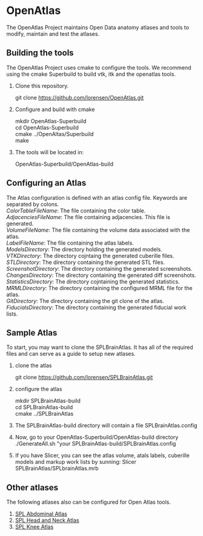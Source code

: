 OpenAtlas
=========

The OpenAtlas Project maintains Open Data anatomy atlases and tools to modify, maintain and test the atlases.

## Building the tools
The OpenAtlas Project uses cmake to configure the tools. We recommend using the cmake Superbuild to build vtk, itk and the openatlas tools.

1. Clone this repository.

   git clone https://github.com/lorensen/OpenAtlas.git  

2. Configure and build with cmake

   mkdir OpenAtlas-Superbuild  
   cd OpenAtlas-Superbuild  
   cmake ../OpenAltas/Superbuild  
   make  

3. The tools will be located in:

   OpenAtlas-Superbuild/OpenAtlas-build  
   
## Configuring an Atlas
The Atlas configuration is defined with an atlas config file. Keywords are separated by colons.  
   *ColorTableFileName*: The file containing the color table.    
   *AdjacenciesFileName*: The file containing adjacencies. This file is generated.  
   *VolumeFileName*: The file containing the volume data associated with the atlas.  
   *LabelFileName*: The file containing the atlas labels.  
   *ModelsDirectory*: The directory holding the generated models.  
   *VTKDirectory*: The directory cojntaing the generated cuberille files.  
   *STLDirectory*: The directory containing the generated STL files.  
   *ScreenshotDirectory*: The directory containing the generated screenshots.  
   *ChangesDirectory*: The directory containing the generated diff screenshots.  
   *StatisticsDirectory*: The directory cojntaining the generated statistics.  
   *MRMLDirectory*: The directory containing the configured MRML file for the atlas.  
   *GitDirectory*: The directory containing the git clone of the atlas.  
   *FiducialsDirectory*: The directory containing the generated fiducial work lists.  
   
## Sample Atlas
To start, you may want to clone the SPLBrainAtlas. It has all of the required files and can serve as a guide to setup new atlases.

1. clone the atlas

   git clone https://github.com/lorensen/SPLBrainAtlas.git  

2. configure the atlas

   mkdir SPLBrainAtlas-build  
   cd SPLBrainAtlas-build  
   cmake ../SPLBrainAtlas  
3. The SPLBrainAtlas-build directory will contain a file SPLBrainAtlas.config
4. Now, go to your OpenAtlas-Superbuild/OpenAtlas-build directory
   ./GenerateAll.sh "your SPLBrainAtlas-build/SPLBrainAtlas.config
5. If you have Slicer, you can see the atlas volume, atals labels, cuberille models and markup work lists by sunning:
   Slicer SPLBrainAtlas/SPLbrainAtlas.mrb

## Other atlases
The following atlases also can be configured for Open Atlas tools.

1. [SPL Abdominal Atlas](https://github.com/lorensen/SPLAbdominalAtlas)
2. [SPL Head and Neck Atlas](https://github.com/lorensen/SPLHeadNeckAtlas)
3. [SPL Knee Atlas](https://github.com/lorensen/SPLKneeAtlas)

